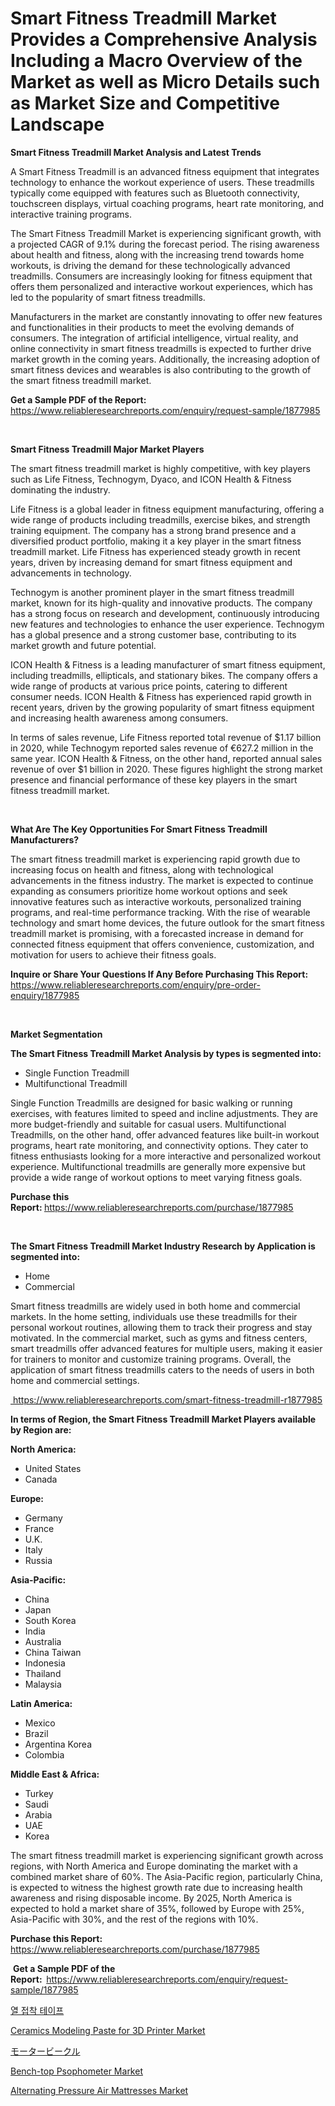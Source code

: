 <p><h1>Smart Fitness Treadmill Market Provides a Comprehensive Analysis Including a Macro Overview of the Market as well as Micro Details such as Market Size and Competitive Landscape</h1></p><p><strong>Smart Fitness Treadmill Market Analysis and Latest Trends</strong></p>
<p><p>A Smart Fitness Treadmill is an advanced fitness equipment that integrates technology to enhance the workout experience of users. These treadmills typically come equipped with features such as Bluetooth connectivity, touchscreen displays, virtual coaching programs, heart rate monitoring, and interactive training programs.</p><p>The Smart Fitness Treadmill Market is experiencing significant growth, with a projected CAGR of 9.1% during the forecast period. The rising awareness about health and fitness, along with the increasing trend towards home workouts, is driving the demand for these technologically advanced treadmills. Consumers are increasingly looking for fitness equipment that offers them personalized and interactive workout experiences, which has led to the popularity of smart fitness treadmills.</p><p>Manufacturers in the market are constantly innovating to offer new features and functionalities in their products to meet the evolving demands of consumers. The integration of artificial intelligence, virtual reality, and online connectivity in smart fitness treadmills is expected to further drive market growth in the coming years. Additionally, the increasing adoption of smart fitness devices and wearables is also contributing to the growth of the smart fitness treadmill market.</p></p>
<p><strong>Get a Sample PDF of the Report:&nbsp;</strong> <a href="https://www.reliableresearchreports.com/enquiry/request-sample/1877985">https://www.reliableresearchreports.com/enquiry/request-sample/1877985</a></p>
<p>&nbsp;</p>
<p><strong>Smart Fitness Treadmill Major Market Players</strong></p>
<p><p>The smart fitness treadmill market is highly competitive, with key players such as Life Fitness, Technogym, Dyaco, and ICON Health & Fitness dominating the industry. </p><p>Life Fitness is a global leader in fitness equipment manufacturing, offering a wide range of products including treadmills, exercise bikes, and strength training equipment. The company has a strong brand presence and a diversified product portfolio, making it a key player in the smart fitness treadmill market. Life Fitness has experienced steady growth in recent years, driven by increasing demand for smart fitness equipment and advancements in technology. </p><p>Technogym is another prominent player in the smart fitness treadmill market, known for its high-quality and innovative products. The company has a strong focus on research and development, continuously introducing new features and technologies to enhance the user experience. Technogym has a global presence and a strong customer base, contributing to its market growth and future potential. </p><p>ICON Health & Fitness is a leading manufacturer of smart fitness equipment, including treadmills, ellipticals, and stationary bikes. The company offers a wide range of products at various price points, catering to different consumer needs. ICON Health & Fitness has experienced rapid growth in recent years, driven by the growing popularity of smart fitness equipment and increasing health awareness among consumers. </p><p>In terms of sales revenue, Life Fitness reported total revenue of $1.17 billion in 2020, while Technogym reported sales revenue of €627.2 million in the same year. ICON Health & Fitness, on the other hand, reported annual sales revenue of over $1 billion in 2020. These figures highlight the strong market presence and financial performance of these key players in the smart fitness treadmill market.</p></p>
<p>&nbsp;</p>
<p><strong>What Are The Key Opportunities For Smart Fitness Treadmill Manufacturers?</strong></p>
<p><p>The smart fitness treadmill market is experiencing rapid growth due to increasing focus on health and fitness, along with technological advancements in the fitness industry. The market is expected to continue expanding as consumers prioritize home workout options and seek innovative features such as interactive workouts, personalized training programs, and real-time performance tracking. With the rise of wearable technology and smart home devices, the future outlook for the smart fitness treadmill market is promising, with a forecasted increase in demand for connected fitness equipment that offers convenience, customization, and motivation for users to achieve their fitness goals.</p></p>
<p><strong>Inquire or Share Your Questions If Any Before Purchasing This Report:</strong> <a href="https://www.reliableresearchreports.com/enquiry/pre-order-enquiry/1877985">https://www.reliableresearchreports.com/enquiry/pre-order-enquiry/1877985</a></p>
<p>&nbsp;</p>
<p><strong>Market Segmentation</strong></p>
<p><strong>The Smart Fitness Treadmill Market Analysis by types is segmented into:</strong></p>
<p><ul><li>Single Function Treadmill</li><li>Multifunctional Treadmill</li></ul></p>
<p><p>Single Function Treadmills are designed for basic walking or running exercises, with features limited to speed and incline adjustments. They are more budget-friendly and suitable for casual users. Multifunctional Treadmills, on the other hand, offer advanced features like built-in workout programs, heart rate monitoring, and connectivity options. They cater to fitness enthusiasts looking for a more interactive and personalized workout experience. Multifunctional treadmills are generally more expensive but provide a wide range of workout options to meet varying fitness goals.</p></p>
<p><strong>Purchase this Report:&nbsp;</strong><a href="https://www.reliableresearchreports.com/purchase/1877985">https://www.reliableresearchreports.com/purchase/1877985</a></p>
<p>&nbsp;</p>
<p><strong>The Smart Fitness Treadmill Market Industry Research by Application is segmented into:</strong></p>
<p><ul><li>Home</li><li>Commercial</li></ul></p>
<p><p>Smart fitness treadmills are widely used in both home and commercial markets. In the home setting, individuals use these treadmills for their personal workout routines, allowing them to track their progress and stay motivated. In the commercial market, such as gyms and fitness centers, smart treadmills offer advanced features for multiple users, making it easier for trainers to monitor and customize training programs. Overall, the application of smart fitness treadmills caters to the needs of users in both home and commercial settings.</p></p>
<p><a href="https://www.reliableresearchreports.com/smart-fitness-treadmill-r1877985">&nbsp;https://www.reliableresearchreports.com/smart-fitness-treadmill-r1877985</a></p>
<p><strong>In terms of Region, the Smart Fitness Treadmill Market Players available by Region are:</strong></p>
<p>
    <p> <strong> North America: </strong>
        <ul>
            <li>United States</li>
            <li>Canada</li>
        </ul>
        </p> 
    <p> <strong> Europe: </strong>
        <ul>
            <li>Germany</li>
            <li>France</li>
            <li>U.K.</li>
            <li>Italy</li>
            <li>Russia</li>
        </ul>
        </p> 
    <p> <strong> Asia-Pacific: </strong>
        <ul>
            <li>China</li>
            <li>Japan</li>
            <li>South Korea</li>
            <li>India</li>
            <li>Australia</li>
            <li>China Taiwan</li>
            <li>Indonesia</li>
            <li>Thailand</li>
            <li>Malaysia</li>
        </ul>
        </p> 
    <p> <strong> Latin America: </strong>
        <ul>
            <li>Mexico</li>
            <li>Brazil</li>
            <li>Argentina Korea</li>
            <li>Colombia</li>
        </ul>
        </p> 
    <p> <strong> Middle East & Africa: </strong>
        <ul>
            <li>Turkey</li>
            <li>Saudi</li>
            <li>Arabia</li>
            <li>UAE</li>
            <li>Korea</li>
        </ul>
    </p>
    </p>
<p><p>The smart fitness treadmill market is experiencing significant growth across regions, with North America and Europe dominating the market with a combined market share of 60%. The Asia-Pacific region, particularly China, is expected to witness the highest growth rate due to increasing health awareness and rising disposable income. By 2025, North America is expected to hold a market share of 35%, followed by Europe with 25%, Asia-Pacific with 30%, and the rest of the regions with 10%.</p></p>
<p><strong>Purchase this Report: </strong><a href="https://www.reliableresearchreports.com/purchase/1877985">https://www.reliableresearchreports.com/purchase/1877985</a></p>
<p>&nbsp;<strong>Get a Sample PDF of the Report:&nbsp;&nbsp;</strong><a href="https://www.reliableresearchreports.com/enquiry/request-sample/1877985">https://www.reliableresearchreports.com/enquiry/request-sample/1877985</a></p>
<p><strong></strong></p>
<p><p><a href="https://medium.com/@mujgankortalih/%EC%97%B4%EC%B0%8C%EC%B0%A8-%ED%85%8C%EC%9D%B4%ED%94%84-%EC%8B%9C%EC%9E%A5-%EA%B7%9C%EB%AA%A8-%EC%84%B1%EC%9E%A5-%EB%8F%99%ED%96%A5-%ED%86%B5%EA%B3%84-%EB%B0%8F-%EC%98%88%EC%B8%A1-2024-2031-e458cf65f472">열 접착 테이프</a></p><p><a href="https://medium.com/@vallieemard78/insights-into-ceramics-modeling-paste-for-3d-printer-market-share-and-competitive-landscape-for-892957e8bcca">Ceramics Modeling Paste for 3D Printer Market</a></p><p><a href="https://medium.com/@scotttyesha/%E4%B8%96%E7%95%8C%E3%81%AE%E8%87%AA%E5%8B%95%E8%BB%8A%E7%94%A3%E6%A5%AD%E8%AA%BF%E6%9F%BB%E3%83%AC%E3%83%9D%E3%83%BC%E3%83%88-%E7%AB%B6%E4%BA%89%E7%8A%B6%E6%B3%81-%E5%B8%82%E5%A0%B4%E8%A6%8F%E6%A8%A1-%E5%9C%B0%E5%9F%9F%E3%81%AE%E7%8A%B6%E6%B3%81%E3%81%8A%E3%82%88%E3%81%B3%E5%B1%95%E6%9C%9B%E4%BA%88%E6%B8%AC-2024%E5%B9%B4-2031%E5%B9%B4-984208187e75">モータービークル</a></p><p><a href="https://issuu.com/reportprime-2/docs/bench-top-psophometer-market-size-2030.pptx">Bench-top Psophometer Market</a></p><p><a href="https://github.com/sydneyHley85/Market-Research-Report-List-1/blob/main/alternating-pressure-air-mattresses-market.md">Alternating Pressure Air Mattresses Market</a></p></p>